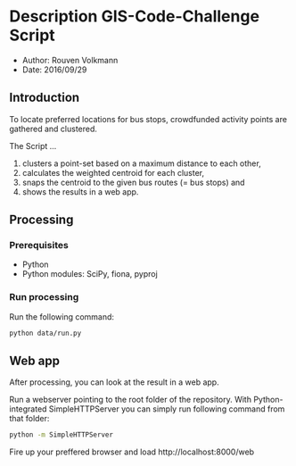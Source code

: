 # Description GIS-Code-Challenge Script

* Author: Rouven Volkmann
* Date: 2016/09/29

## Introduction

To locate preferred locations for bus stops, crowdfunded activity points are gathered and clustered.

The Script ...

1. clusters a point-set based on a maximum distance to each other,
2. calculates the weighted centroid for each cluster,
3. snaps the centroid to the given bus routes (= bus stops) and
4. shows the results in a web app.

## Processing

### Prerequisites

* Python
* Python modules: SciPy, fiona, pyproj

### Run processing

Run the following command:

```bash
python data/run.py
```

## Web app

After processing, you can look at the result in a web app.

Run a webserver pointing to the root folder of the repository.
With Python-integrated SimpleHTTPServer you can simply run following command from that folder:

```bash
python -m SimpleHTTPServer
```

Fire up your preffered browser and load http://localhost:8000/web

